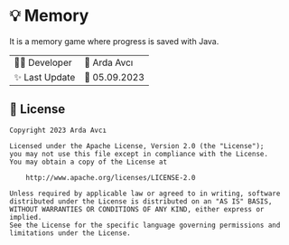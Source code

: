 # 💡 Memory

It is a memory game where progress is saved with Java.

| | |
|-|-|
|👨‍💻 Developer|        🤵 Arda Avcı|
|✨ Last Update| 📅 05.09.2023 |


## 🪪  License

```
Copyright 2023 Arda Avcı

Licensed under the Apache License, Version 2.0 (the "License");
you may not use this file except in compliance with the License.
You may obtain a copy of the License at

    http://www.apache.org/licenses/LICENSE-2.0

Unless required by applicable law or agreed to in writing, software
distributed under the License is distributed on an "AS IS" BASIS,
WITHOUT WARRANTIES OR CONDITIONS OF ANY KIND, either express or implied.
See the License for the specific language governing permissions and
limitations under the License.
```

